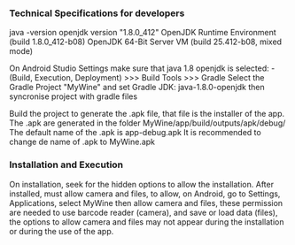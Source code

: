 ### Technical Specifications for developers

java -version
openjdk version "1.8.0_412"
OpenJDK Runtime Environment (build 1.8.0_412-b08)
OpenJDK 64-Bit Server VM (build 25.412-b08, mixed mode)

On Android Studio Settings make sure that java 1.8 openjdk is selected:
  -(Build, Execution, Deployment) >>> Build Tools >>> Gradle
    Select the Gradle Project "MyWine" and set Gradle JDK: java-1.8.0-openjdk
    then syncronise project with gradle files

Build the project to generate the .apk file, that file is the installer of the app.
The .apk are generated in the folder MyWine/app/build/outputs/apk/debug/
The default name of the .apk is app-debug.apk
It is recommended to change de name of .apk to MyWine.apk


### Installation and Execution

On installation, seek for the hidden options to allow the installation.
After installed, must allow camera and files, to allow, on Android, go to Settings, Applications, select MyWine then allow camera and files, these permission are needed to use barcode reader (camera), and save or load data (files), the options to allow camera and files may not appear during the installation or during the use of the app.



